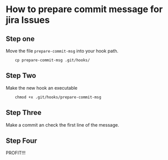 # How to prepare commit message for jira Issues

## Step one

Move the file `prepare-commit-msg` into your hook path.

``` shell
    cp prepare-commit-msg .git/hooks/
```

## Step Two

Make the new hook an executable

``` shell
    chmod +x .git/hooks/prepare-commit-msg
```


## Step Three

Make a commit an check the first line of the message.

## Step Four

PROFIT!!!


